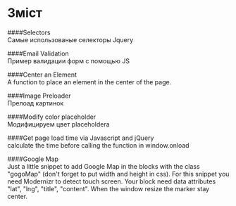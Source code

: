 # Зміст

####Selectors <br>
Самые использованые селекторы Jquery

####Email Validation <br>
Пример валидации форм с помощью JS

####Center an Element <br>
A function to place an element in the center of the page.

####Image Preloader<br>
Прелоад картинок

####Modify color placeholder<br>
Модифицируем цвет placeholderа

####Get page load time via Javascript and jQuery<br>
calculate the time before calling the function in window.onload

####Google Map<br>
Just a little snippet to add Google Map in the blocks with the class "gogoMap" (don't forget to put width and height in css).
For this snippet you need Modernizr to detect touch screen.
Your block need data attributes "lat", "lng", "title", "content".
When the window resize the marker stay center.
